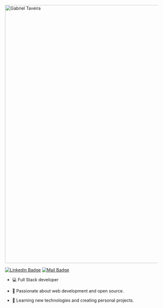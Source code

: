 <img src="https://i.imgur.com/CZ0LpB1.png" width="850" alt="Gabriel Taveira" style="max-width:100%;">

[![Linkedin Badge](https://img.shields.io/badge/-Gabriel%20Taveira-blue?style=flat-square&logo=Linkedin&logoColor=white&link=https://www.linkedin.com/in/gabrieltaveira/)](https://www.linkedin.com/in/gabrieltaveira/)
[![Mail Badge](https://img.shields.io/badge/-gabrielstaveira@gmail.com-8B89CC?style=flat-square&logo=Protonmail&logoColor=white&link=mailto:gabrielstaveira@gmail.com)](mailto:gabrielstaveira@gmail.com)

- 💻 Full Stack developer

- 🔭 Passionate about web development and open source.

- 🌱 Learning new technologies and creating personal projects.
